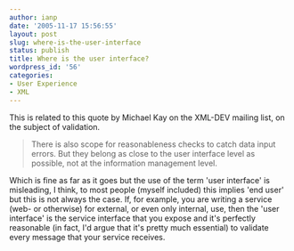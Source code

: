 ```yaml
---
author: ianp
date: '2005-11-17 15:56:55'
layout: post
slug: where-is-the-user-interface
status: publish
title: Where is the user interface?
wordpress_id: '56'
categories:
- User Experience
- XML
---
```


This is related to this quote by Michael Kay on the XML-DEV mailing
list, on the subject of validation.

> There is also scope for reasonableness checks to catch data input
> errors. But they belong as close to the user interface level as
> possible, not at the information management level.

Which is fine as far as it goes but the use of the term 'user interface' is misleading, I think, to most people (myself included) this implies 'end user' but this is not always the case. If, for example, you are writing a service (web- or otherwise) for external, or even only internal, use, then the 'user interface' is the service interface that you expose and it's perfectly reasonable (in fact, I'd argue that it's pretty much essential) to validate every message that your service receives.
